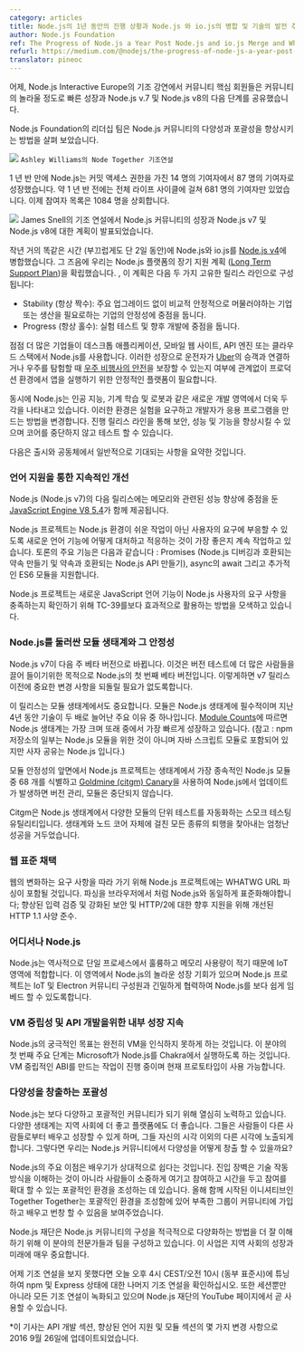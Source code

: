 ```yaml
---
category: articles
title: Node.js의 1년 동안의 진행 상황과 Node.js 와 io.js의 병합 및 기술의 발전 추세
author: Node.js Foundation
ref: The Progress of Node.js a Year Post Node.js and io.js Merge and Where the Technology is Going
refurl: https://medium.com/@nodejs/the-progress-of-node-js-a-year-post-node-js-and-io-js-merge-and-where-the-technology-is-going-f168ce9ec8ee#.9cgrhy686
translator: pineoc
---
```


어제, Node.js Interactive Europe의 기조 강연에서 커뮤니티 핵심 회원들은 커뮤니티의 놀라울 정도로 빠른 성장과 Node.js v.7 및 Node.js v8의 다음 단계를 공유했습니다.

Node.js Foundation의 리더십 팀은 Node.js 커뮤니티의 다양성과 포괄성을 향상시키는 방법을 살펴 보았습니다.

![](https://cdn-images-1.medium.com/max/1600/1*wFty3fycao2a-Bo35hk-Gg.jpeg)
``Ashley Williams의 Node Together 기조연설``

1 년 반 만에 Node.js는 커밋 액세스 권한을 가진 14 명의 기여자에서 87 명의 기여자로 성장했습니다. 약 1 년 반 전에는 전체 라이프 사이클에 걸쳐 681 명의 기여자만 있었습니다. 이제 참여자 목록은 1084 명을 상회합니다.

![](https://cdn-images-1.medium.com/max/1600/0*Bbe-xi_I0HCDvyud.)
James Snell의 기조 연설에서 Node.js 커뮤니티의 성장과 Node.js v7 및 Node.js v8에 대한 계획이 발표되었습니다.


작년 거의 똑같은 시간 (부끄럽게도 단 2일 동안)에 Node.js와 io.js를 [Node.js v4](https://nodejs.org/en/blog/announcements/foundation-v4-announce/)에 병합했습니다. 그 즈음에 우리는 Node.js 플랫폼의 장기 지원 계획 ([Long Term Support Plan](https://github.com/nodejs/LTS))을 확립했습니다. , 이 계획은 다음 두 가지 고유한 릴리스 라인으로 구성됩니다:

- Stability (항상 짝수): 주요 업그레이드 없이 비교적 안정적으로 머물러야하는 기업 또는 생산을 필요로하는 기업의 안정성에 중점을 둡니다.
- Progress (항상 홀수): 실험 테스트 및 향후 개발에 중점을 둡니다.


점점 더 많은 기업들이 데스크톱 애플리케이션, 모바일 웹 사이트, API 엔진 또는 클라우드 스택에서 Node.js를 사용합니다. 이러한 성장으로 운전자가 [Uber](https://nodejs.org/static/documents/casestudies/Nodejs-at-Uber.pdf)의 승객과 연결하거나 우주를 탐험할 때 [우주 비행사의 안전](https://nodejs.org/static/documents/casestudies/Node_CaseStudy_Nasa_FNL.pdf)을 보장할 수 있는지 여부에 관계없이 프로덕션 환경에서 앱을 실행하기 위한 안정적인 플랫폼이 필요합니다.


동시에 Node.js는 인공 지능, 기계 학습 및 로봇과 같은 새로운 개발 영역에서 더욱 두각을 나타내고 있습니다. 이러한 환경은 실험을 요구하고 개발자가 응용 프로그램을 만드는 방법을 변경합니다. 진행 릴리스 라인을 통해 보안, 성능 및 기능을 향상시킬 수 있으며 코어를 중단하지 않고 테스트 할 수 있습니다.

다음은 출시와 공동체에서 일반적으로 기대되는 사항을 요약한 것입니다.

### 언어 지원을 통한 지속적인 개선

Node.js (Node.js v7)의 다음 릴리스에는 메모리와 관련된 성능 향상에 중점을 둔 [JavaScript Engine V8 5.4](http://v8project.blogspot.nl/)가 함께 제공됩니다.

Node.js 프로젝트는 Node.js 환경이 쉬운 작업이 아닌 사용자의 요구에 부응할 수 있도록 새로운 언어 기능에 어떻게 대처하고 적응하는 것이 가장 좋은지 계속 작업하고 있습니다. 토론의 주요 기능은 다음과 같습니다 : Promises (Node.js 디버깅과 호환되는 약속 만들기 및 약속과 호환되는 Node.js API 만들기), async의 await 그리고 추가적인 ES6 모듈을 지원합니다.

Node.js 프로젝트는 새로운 JavaScript 언어 기능이 Node.js 사용자의 요구 사항을 충족하는지 확인하기 위해 TC-39를보다 효과적으로 활용하는 방법을 모색하고 있습니다.

### Node.js를 둘러싼 모듈 생태계와 그 안정성

Node.js v7이 다음 주 베타 버전으로 바뀝니다. 이것은 버전 테스트에 더 많은 사람들을 끌어 들이기위한 목적으로 Node.js의 첫 번째 베타 버전입니다. 이렇게하면 v7 릴리스 이전에 중요한 변경 사항을 되돌릴 필요가 없도록합니다.

이 릴리스는 모듈 생태계에서도 중요합니다. 모듈은 Node.js 생태계에 필수적이며 지난 4년 동안 기술이 두 배로 늘어난 주요 이유 중 하나입니다. [Module Counts](http://www.modulecounts.com/)에 따르면 Node.js 생태계는 가장 크며 또래 중에서 가장 빠르게 성장하고 있습니다. (참고 : npm 저장소의 일부는 Node.js 모듈을 위한 것이 아니며 자바 스크립트 모듈로 포함되어 있지만 사자 공유는 Node.js 입니다.)

모듈 안정성의 앞면에서 Node.js 프로젝트는 생태계에서 가장 종속적인 Node.js 모듈 중 68 개를 식별하고 [Goldmine (citgm) Canary](https://github.com/nodejs/citgm)을 사용하여 Node.js에서 업데이트가 발생하면 버전 관리, 모듈은 중단되지 않습니다.

Citgm은 Node.js 생태계에서 다양한 모듈의 단위 테스트를 자동화하는 스모크 테스팅 유틸리티입니다. 생태계와 노드 코어 자체에 걸친 모든 종류의 퇴행을 찾아내는 엄청난 성공을 거두었습니다.

### 웹 표준 채택

웹의 변화하는 요구 사항을 따라 가기 위해 Node.js 프로젝트에는 WHATWG URL 파싱이 포함될 것입니다. 파싱을 브라우저에서 처럼 Node.js와 동일하게 표준화해야합니다; 향상된 입력 검증 및 강화된 보안 및 HTTP/2에 대한 향후 지원을 위해 개선된 HTTP 1.1 사양 준수.

### 어디서나 Node.js

Node.js는 역사적으로 단일 프로세스에서 훌륭하고 메모리 사용량이 적기 때문에 IoT 영역에 적합합니다. 이 영역에서 Node.js의 놀라운 성장 기회가 있으며 Node.js 프로젝트는 IoT 및 Electron 커뮤니티 구성원과 긴밀하게 협력하여 Node.js를 보다 쉽게 임베드 할 수 있도록합니다.

### VM 중립성 및 API 개발을위한 내부 성장 지속

Node.js의 궁극적인 목표는 완전히 VM을 인식하지 못하게 하는 것입니다. 이 분야의 첫 번째 주요 단계는 Microsoft가 Node.js를 Chakra에서 실행하도록 하는 것입니다. VM 중립적인 ABI를 만드는 작업이 진행 중이며 현재 프로토타입이 사용 가능합니다.

### 다양성을 창출하는 포괄성

Node.js는 보다 다양하고 포괄적인 커뮤니티가 되기 위해 열심히 노력하고 있습니다. 다양한 생태계는 지역 사회에 더 좋고 플랫폼에도 더 좋습니다. 그들은 사람들이 다른 사람들로부터 배우고 성장할 수 있게 하며, 그들 자신의 시각 이외의 다른 시각에 노출되게합니다. 그렇다면 우리는 Node.js 커뮤니티에서 다양성을 어떻게 창출 할 수 있을까요?

Node.js의 주요 이점은 배우기가 상대적으로 쉽다는 것입니다. 진입 장벽은 기술 작동 방식을 이해하는 것이 아니라 사람들이 소중하게 여기고 참여하고 시간을 두고 참여를 확대 할 수 있는 포괄적인 환경을 조성하는 데 있습니다. 올해 함께 시작된 이니셔티브인 Together Together는 포괄적인 환경을 조성함에 있어 부족한 그룹이 커뮤니티에 가입하고 배우고 번창 할 수 있음을 보여주었습니다.

Node.js 재단은 Node.js 커뮤니티의 구성을 적극적으로 다양화하는 방법을 더 잘 이해하기 위해 이 분야의 전문가들과 팀을 구성하고 있습니다. 이 사업은 지역 사회의 성장과 미래에 매우 중요합니다.

어제 기조 연설을 보지 못했다면 오늘 오후 4시 CEST/오전 10시 (동부 표준시)에 튜닝하여 npm 및 Express 상태에 대한 나머지 기조 연설을 확인하십시오. 또한 세션뿐만 아니라 모든 기조 연설이 녹화되고 있으며 Node.js 재단의 YouTube 페이지에서 곧 사용할 수 있습니다.

*이 기사는 API 개발 섹션, 향상된 언어 지원 및 모듈 섹션의 몇 가지 변경 사항으로 2016 9월 26일에 업데이트되었습니다.
